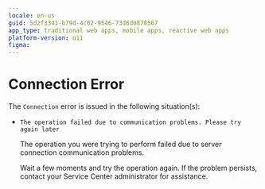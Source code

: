 ```yaml
---
locale: en-us
guid: 5d2f3341-b79d-4c02-9546-73d6d0878567
app_type: traditional web apps, mobile apps, reactive web apps
platform-version: o11
figma:
---
```


# Connection Error

The `Connection` error is issued in the following situation(s):

* `The operation failed due to communication problems. Please try again later`
  
    The operation you were trying to perform failed due to server connection communication problems.

    Wait a few moments and try the operation again. If the problem persists, contact your Service Center administrator for assistance.
